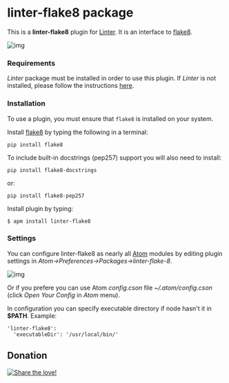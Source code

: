 # linter-flake8 package

This is a **linter-flake8** plugin for [Linter](https://github.com/AtomLinter/Linter). It
is an interface to [flake8](https://pypi.python.org/pypi/flake8).

![img](https://raw.githubusercontent.com/badray/linter-flake8/master/in_action.gif)

### Requirements
*Linter* package must be installed in order to use this plugin. If *Linter* is not
installed, please follow the instructions [here](https://github.com/AtomLinter/Linter).

### Installation
To use a plugin, you must ensure that `flake8` is installed on your
system.

Install [flake8](https://pypi.python.org/pypi/flake8) by typing the following
in a terminal:
   ```
   pip install flake8
   ```

To include built-in docstrings (pep257) support you will also need to install:
   ```
   pip install flake8-docstrings
   ```
or:
   ```
   pip install flake8-pep257
   ```

Install plugin by typing:
   ```
   $ apm install linter-flake8
   ```

### Settings
You can configure linter-flake8 as nearly all [Atom](https://atom.io/) modules by editing plugin settings in *Atom->Preferences->Packages->linter-flake-8*.

![img](https://raw.githubusercontent.com/badray/linter-flake8/master/screenshot_settings.png)

Or if you prefere you can use Atom *config.cson* file *~/.atom/config.cson* (click *Open Your Config*
in *Atom* menu).

In configuration you can specify executable directory if node hasn't it in **$PATH**. Example:

```
'linter-flake8':
  'executableDir': '/usr/local/bin/'
```

## Donation
[![Share the love!](https://chewbacco-stuff.s3.amazonaws.com/donate.png)](https://www.paypal.com/cgi-bin/webscr?cmd=_s-xclick&hosted_button_id=KXUYS4ARNHCN8)
